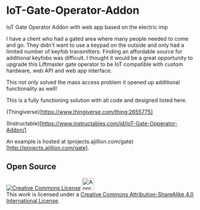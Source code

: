 # IoT-Gate-Operator-Addon
IoT Gate Operator Addon with web app based on the electric imp

I have a client who had a gated area where many people needed to come and go. They didn't want to use a keypad on the outside and only had a limited number of keyfob transmitters. Finding an affordable source for additional keyfobs was difficult. I thought it would be a great opportunity to upgrade this Liftmaster gate operator to be IoT compatible with custom hardware, web API and web app interface.

This not only solved the mass access problem it opened up additional functionality as well!

This is a fully functioning solution with all code and designed listed here.

(Thingiverse)[https://www.thingiverse.com/thing:2655775]

(Instructable)[https://www.instructables.com/id/IoT-Gate-Opperator-Addon/]

An example is hosted at (projects.ajillion.com/gate)[http://projects.ajillion.com/gate].

## Open Source
<a rel="license" href="http://creativecommons.org/licenses/by-sa/4.0/"><img alt="Creative Commons License" style="border-width:0" src="http://i.creativecommons.org/l/by-sa/4.0/88x31.png" /></a>  <a rel="license" href="http://creativecommons.org/freeworks"><img alt="Approved for Free Cultural Works" style="border-width:0" height="32" width="32" src="http://creativecommons.org/images/deed/seal.png" /></a><br />This work is licensed under a <a rel="license" href="http://creativecommons.org/licenses/by-sa/4.0/">Creative Commons Attribution-ShareAlike 4.0 International License</a>.
